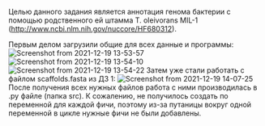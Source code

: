 Целью данного задания является аннотация генома бактерии с помощью родственного ей штамма T. oleivorans MIL-1 (http://www.ncbi.nlm.nih.gov/nuccore/HF680312).

Первым делом загрузили общие для всех данные и программы:
![Screenshot from 2021-12-19 13-53-57](https://user-images.githubusercontent.com/60808642/146672975-a2b3917b-cacc-4442-98bb-6e26363a9c46.png)
![Screenshot from 2021-12-19 13-54-10](https://user-images.githubusercontent.com/60808642/146672984-c506ca25-111f-49e3-98ae-24f35820aa8d.png)
![Screenshot from 2021-12-19 13-54-22](https://user-images.githubusercontent.com/60808642/146672989-fba50718-9713-4a82-9492-b3a13b24534f.png)
Затем уже стали работать с файлом scaffolds.fasta из ДЗ 1:
![Screenshot from 2021-12-19 14-07-25](https://user-images.githubusercontent.com/60808642/146673001-b907ddae-d51f-42f3-b45e-5d307be60d47.png)
После получения всех нужных файлов работа с ними производилась в .py файле (папка src). К сожалению, не получилось создать по переменной для каждой фичи, поэтому из-за путаницы вокруг одной переменной в цикле нужные фичи не были добавлены.
